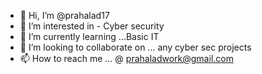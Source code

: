 - 👋 Hi, I’m @prahalad17
- 👀 I’m interested in - Cyber security 
- 🌱 I’m currently learning ...Basic IT  
- 💞️ I’m looking to collaborate on ... any cyber sec projects 
- 📫 How to reach me ... @ prahaladwork@gmail.com

<!---
prahalad17/prahalad17 is a ✨ special ✨ repository because its `README.md` (this file) appears on your GitHub profile.
You can click the Preview link to take a look at your changes.
--->
